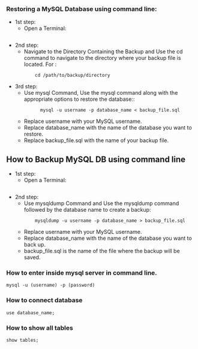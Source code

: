 ### Restoring a MySQL Database using command line:
  - 1st step: 
    - Open a Terminal:
        ```Open a terminal or command prompt on your system.
        ```
  - 2nd step:
    - Navigate to the Directory Containing the Backup and Use the cd command to navigate to the directory where your backup file is located. For :
        ```shell
            cd /path/to/backup/directory
        ```
  - 3rd step:
    - Use mysql Command, Use the mysql command along with the appropriate options to restore the database::
        ``` shell
              mysql -u username -p database_name < backup_file.sql
        ```
    - Replace username with your MySQL username.
    - Replace database_name with the name of the database you want to restore.
    - Replace backup_file.sql with the name of your backup file.
      
##  How to Backup MySQL DB using command line

  - 1st step: 
    - Open a Terminal:
        ```Open a terminal or command prompt on your system.
        ```
  - 2nd step:
    - Use mysqldump Command and Use the mysqldump command followed by the database name to create a backup:
        ```shell
            mysqldump -u username -p database_name > backup_file.sql
        ```
    - Replace username with your MySQL username.
    - Replace database_name with the name of the database you want to back up.
    - backup_file.sql is the name of the file where the backup will be saved.


### How to enter inside mysql server in command line.
```
mysql -u (username) -p (password)
```
### How to connect database
```
use database_name;
```
### How to show all tables
```
show tables;
```
